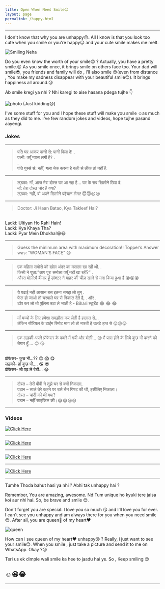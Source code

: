 ```yaml
---
title: Open When Need Smile😊
layout: page
permalink: /happy.html
---
```


---

I don't know that why you are unhappy😥. All I know is that you look too cute when you smile or you're happy😌 and your cute smile makes me melt.

![Smiling Neha](../uploads/user/smilingneha.jpg)

Do you even know the worth of your smile😊 ? Actually, you have a pretty smile.😍 As you smile once, it brings smile on others face too. Your dad will smile😍,  you friends and family will do , I'll also smile 😊(even from distance , You make my sadness disappear with your beautiful smile😊). It brings happiness all around.😘

Ab smile kregi ya nhi ? Nhi karegi to aise hasana pdega tujhe 👇

![photo](../uploads/user/smile1.jpg)
(Just kidding😆)

I've some stuff for you and I hope these stuff will make you smile ☺as much as they did to me. I've few random jokes and videos, hope tujhe pasand aayengi.

### Jokes

---

> पति घर आकर पत्नी से: पानी पिला दे!
.<br>
पत्नी: क्यूँ प्यास लगी है?
.<br>
.<br>
पति गुस्से से: नहीं, गला चेक करना है
कही से लीक तो नहीं है.

---

> लड़का: माँ, आज मेरा दोस्त घर आ रहा है…
घर के सब खिलोने छिपा दे. <br>
माँ: तेरा दोस्त चोर है क्या? <br>
लड़का: नहीं, वो अपने खिलोने पहेचान लेगा!
😇😇😆😆

---

> Doctor: Ji Haan Batao, Kya Takleef Hai?
<br>
Ladki: Ultiyan Ho Rahi Hain! 
<br>
Ladki: Kya Khaya Tha?
<br>
Ladki: Pyar Mein Dhokha!😆😆

---

> Guess the minimum area with maximum decoration!! 
Topper’s Answer was: 
 “WOMAN’S FACE” 😆

---

> एक महिला समोसे को खोल
अंदर का मसाला खा
रही थी.
.<br>
किसी ने पूछा:”आप पूरा समोसा क्यूँ नहीं खा रहीं?”
.<br>
औरत बोली:मैं बीमार हूँ डॉक्टर ने बाहर की चीज़ खाने से मना किया हुआ है
😝😝😝

---

>ये पढाई नही आसान बस इतना समझ लो तुम्
.<br>
फेल हो जाओ तो घरवाले घर से निकाल देते है, . और 
.<br>
टॉप कर लो तो पुलिस उठा ले जाती है - Bihari स्टूडेंट 😂 😂 😂

---

> माँ बच्चों के लिए हमेशा समझौता कर लेती है हालात से…<br>
लेकिन सीरियल के टाईम रिमोट मांग लो तो मारती है उलटे हाथ से 😜😜😜

---

> एक लड़की अपने प्रोफेसर के कमरे में गयी और बोली… 😍
मै पास होने के लिये कुछ भी करने को तैयार
हूँ…. 😍 😘
<br>
प्रोफेसर- कुछ भी…?? 😉 😱 😋
<br>
लड़की- हाँ कुछ भी…. 😘 😍
<br>
प्रोफेसर- तो पढ़ ले बेटी… 😂

---

> दोस्त – तेरी बीवी ने तुझे घर से क्यों निकाला,<br>
पठान – साले तेरे कहने पर उसे चैन गिफ्ट की थी, इसीलिए निकाला।<br>
दोस्त – चांदी की थी क्या?<br>
पठान – नहीं साइकिल की।😂😂😆😅

---

### Videos


[![Click Here](../uploads/user/happy1.jpg)](https://www.youtube.com/watch?v=coAKigqE6aA)

---

[![Click Here](../uploads/user/happy2.jpg)](https://www.youtube.com/watch?v=TK1lsJvkNsY)

---

[![Click Here](../uploads/user/happy3.jpg)](http://www.youtube.com/watch?v=cB_k4bi7VeU)

---

[![Click Here](../uploads/user/happy4.jpg)](https://www.youtube.com/watch?v=uvqD_VUZI24)

---

Tumhe Thoda bahut hasi ya nhi ? Abhi tak unhappy hai ?

Remember, You are amazing, awesome. Nd Tum unique ho kyuki tere jaisa koi aur nhi hai. So, be brave and smile 😊.

Don't forget you are special. I love you so much 😘 and I'll love you for ever. I can't see you unhappy and am always there for you when you need smile😊. After all, you are queen👰 of my heart❤

![queen](../uploads/user/queenofheart.jpg "your are my queen")

How can i see queen of my heart❤ unhappy😢 ? Really, i just want to see your smile😌. When you smile , just take a picture and send it to me on WhatsApp. Okay ?😘

Teri us ek dimple wali smile ka hee to jaadu hai ye. So , Keep smiling 😌


☺😆😂
---

---



